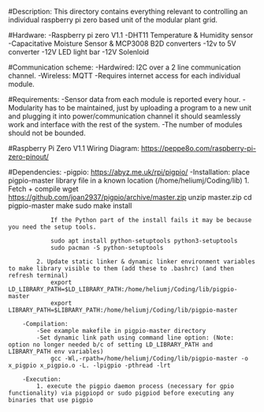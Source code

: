 #Description: This directory contains everything relevant to controlling an individual raspberry pi zero based unit of the modular plant grid. 

#Hardware: 
    -Raspberry pi zero V1.1
    -DHT11 Temperature & Humidity sensor
    -Capacitative Moisture Sensor & MCP3008 B2D converters
    -12v to 5V converter
    -12V LED light bar
    -12V Solenloid

#Communication scheme: 
    -Hardwired: I2C over a 2 line communication channel.
    -Wireless: MQTT
        -Requires internet access for each individual module.


#Requirements: 
    -Sensor data from each module is reported every hour. 
    -Modularity has to be maintained, just by uploading a program to a new unit and plugging it into power/communication 
    channel it should seamlessly work and interface with the rest of the system. 
    -The number of modules should not be bounded. 

#Raspberry Pi Zero V1.1 Wiring Diagram: 
https://peppe8o.com/raspberry-pi-zero-pinout/


#Dependencies:
    -pigpio: https://abyz.me.uk/rpi/pigpio/
        -Installation: place pigpio-master library file in a known location (/home/heliumj/Coding/lib)
            1. Fetch + compile
                wget https://github.com/joan2937/pigpio/archive/master.zip
                unzip master.zip
                cd pigpio-master
                make
                sudo make install

                If the Python part of the install fails it may be because you need the setup tools.

                sudo apt install python-setuptools python3-setuptools
                sudo pacman -S python-setuptools

            2. Update static linker & dynamic linker environment variables to make library visible to them (add these to .bashrc) (and then refresh terminal)
                export LD_LIBRARY_PATH=$LD_LIBRARY_PATH:/home/heliumj/Coding/lib/pigpio-master
                export LIBRARY_PATH=$LIBRARY_PATH:/home/heliumj/Coding/lib/pigpio-master

        -Compilation:
            -See example makefile in pigpio-master directory
            -Set dynamic link path using command line option: (Note: option no longer needed b/c of setting LD_LIBRARY_PATH and LIBRARY_PATH env variables) 
                gcc -Wl,-rpath=/home/heliumj/Coding/lib/pigpio-master -o x_pigpio x_pigpio.o -L. -lpigpio -pthread -lrt
        
        -Execution:
            1. execute the pigpio daemon process (necessary for gpio functionality) via pigpiopd or sudo pigpiod before executing any binaries that use pigpio











